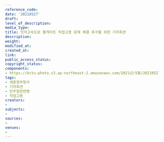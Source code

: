 ```yaml
---
reference_code: 
date: '20210527'
draft: 
level_of_description: 
media_type: 
title: 민자고속도로 톨게이트 직접고용 문제 해결 촉구를 위한 기자회견
description: 
weight: 
modified_at: 
created_at: 
link: 
public_access_status: 
copyright_status: 
components:
- https://kctu-photo.s3.ap-northeast-2.amazonaws.com/2021년/5월/20210527-민자고속도로+톨게이트+직접고용+문제+해결+촉구를+위한+기자회견_세종정부청사_기자회견_민주일반연맹_직접고용/_5D40168.jpg
tags:
- 세종정부청사
- 기자회견
- 민주일반연맹
- 직접고용
creators:
- 
subjects:
- 
sources:
- 
venues:
- 
---
```

